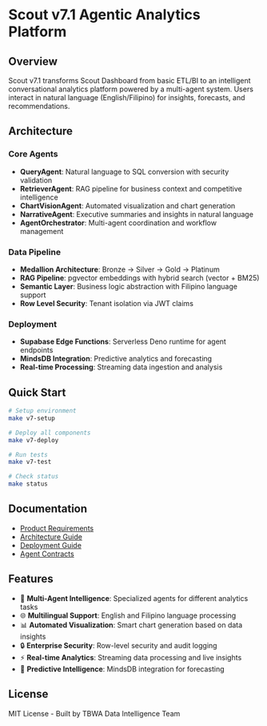 # Scout v7.1 Agentic Analytics Platform

## Overview

Scout v7.1 transforms Scout Dashboard from basic ETL/BI to an intelligent conversational analytics platform powered by a multi-agent system. Users interact in natural language (English/Filipino) for insights, forecasts, and recommendations.

## Architecture

### Core Agents
- **QueryAgent**: Natural language to SQL conversion with security validation
- **RetrieverAgent**: RAG pipeline for business context and competitive intelligence  
- **ChartVisionAgent**: Automated visualization and chart generation
- **NarrativeAgent**: Executive summaries and insights in natural language
- **AgentOrchestrator**: Multi-agent coordination and workflow management

### Data Pipeline
- **Medallion Architecture**: Bronze → Silver → Gold → Platinum
- **RAG Pipeline**: pgvector embeddings with hybrid search (vector + BM25)
- **Semantic Layer**: Business logic abstraction with Filipino language support
- **Row Level Security**: Tenant isolation via JWT claims

### Deployment
- **Supabase Edge Functions**: Serverless Deno runtime for agent endpoints
- **MindsDB Integration**: Predictive analytics and forecasting
- **Real-time Processing**: Streaming data ingestion and analysis

## Quick Start

```bash
# Setup environment
make v7-setup

# Deploy all components  
make v7-deploy

# Run tests
make v7-test

# Check status
make status
```

## Documentation

- [Product Requirements](./PRD.md)
- [Architecture Guide](./docs/ARCHITECTURE.md) 
- [Deployment Guide](./docs/DEPLOYMENT.md)
- [Agent Contracts](./agents/contracts.yaml)

## Features

- 🤖 **Multi-Agent Intelligence**: Specialized agents for different analytics tasks
- 🌐 **Multilingual Support**: English and Filipino language processing
- 📊 **Automated Visualization**: Smart chart generation based on data insights
- 🔒 **Enterprise Security**: Row-level security and audit logging
- ⚡ **Real-time Analytics**: Streaming data processing and live insights
- 🎯 **Predictive Intelligence**: MindsDB integration for forecasting

## License

MIT License - Built by TBWA Data Intelligence Team